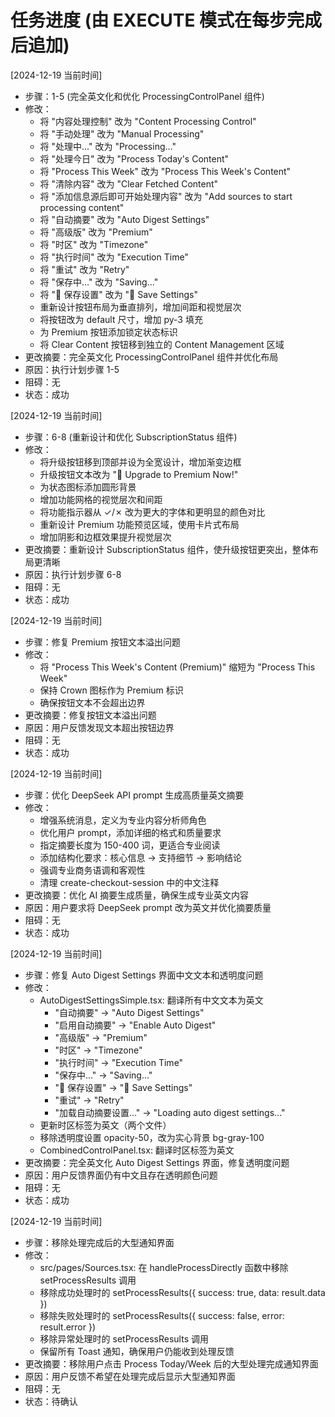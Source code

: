 # 任务进度 (由 EXECUTE 模式在每步完成后追加)

[2024-12-19 当前时间]
- 步骤：1-5 (完全英文化和优化 ProcessingControlPanel 组件)
- 修改：
  - 将 "内容处理控制" 改为 "Content Processing Control"
  - 将 "手动处理" 改为 "Manual Processing"
  - 将 "处理中..." 改为 "Processing..."
  - 将 "处理今日" 改为 "Process Today's Content"
  - 将 "Process This Week" 改为 "Process This Week's Content"
  - 将 "清除内容" 改为 "Clear Fetched Content"
  - 将 "添加信息源后即可开始处理内容" 改为 "Add sources to start processing content"
  - 将 "自动摘要" 改为 "Auto Digest Settings"
  - 将 "高级版" 改为 "Premium"
  - 将 "时区" 改为 "Timezone"
  - 将 "执行时间" 改为 "Execution Time"
  - 将 "重试" 改为 "Retry"
  - 将 "保存中..." 改为 "Saving..."
  - 将 "💾 保存设置" 改为 "💾 Save Settings"
  - 重新设计按钮布局为垂直排列，增加间距和视觉层次
  - 将按钮改为 default 尺寸，增加 py-3 填充
  - 为 Premium 按钮添加锁定状态标识
  - 将 Clear Content 按钮移到独立的 Content Management 区域
- 更改摘要：完全英文化 ProcessingControlPanel 组件并优化布局
- 原因：执行计划步骤 1-5
- 阻碍：无
- 状态：成功

[2024-12-19 当前时间]
- 步骤：6-8 (重新设计和优化 SubscriptionStatus 组件)
- 修改：
  - 将升级按钮移到顶部并设为全宽设计，增加渐变边框
  - 升级按钮文本改为 "🚀 Upgrade to Premium Now!"
  - 为状态图标添加圆形背景
  - 增加功能网格的视觉层次和间距
  - 将功能指示器从 ✓/✗ 改为更大的字体和更明显的颜色对比
  - 重新设计 Premium 功能预览区域，使用卡片式布局
  - 增加阴影和边框效果提升视觉层次
- 更改摘要：重新设计 SubscriptionStatus 组件，使升级按钮更突出，整体布局更清晰
- 原因：执行计划步骤 6-8
- 阻碍：无
- 状态：成功

[2024-12-19 当前时间]
- 步骤：修复 Premium 按钮文本溢出问题
- 修改：
  - 将 "Process This Week's Content (Premium)" 缩短为 "Process This Week"
  - 保持 Crown 图标作为 Premium 标识
  - 确保按钮文本不会超出边界
- 更改摘要：修复按钮文本溢出问题
- 原因：用户反馈发现文本超出按钮边界
- 阻碍：无
- 状态：成功

[2024-12-19 当前时间]
- 步骤：优化 DeepSeek API prompt 生成高质量英文摘要
- 修改：
  - 增强系统消息，定义为专业内容分析师角色
  - 优化用户 prompt，添加详细的格式和质量要求
  - 指定摘要长度为 150-400 词，更适合专业阅读
  - 添加结构化要求：核心信息 → 支持细节 → 影响结论
  - 强调专业商务语调和客观性
  - 清理 create-checkout-session 中的中文注释
- 更改摘要：优化 AI 摘要生成质量，确保生成专业英文内容
- 原因：用户要求将 DeepSeek prompt 改为英文并优化摘要质量
- 阻碍：无
- 状态：成功

[2024-12-19 当前时间]
- 步骤：修复 Auto Digest Settings 界面中文文本和透明度问题
- 修改：
  - AutoDigestSettingsSimple.tsx: 翻译所有中文文本为英文
    - "自动摘要" → "Auto Digest Settings"
    - "启用自动摘要" → "Enable Auto Digest"
    - "高级版" → "Premium"
    - "时区" → "Timezone"
    - "执行时间" → "Execution Time"
    - "保存中..." → "Saving..."
    - "💾 保存设置" → "💾 Save Settings"
    - "重试" → "Retry"
    - "加载自动摘要设置..." → "Loading auto digest settings..."
  - 更新时区标签为英文（两个文件）
  - 移除透明度设置 opacity-50，改为实心背景 bg-gray-100
  - CombinedControlPanel.tsx: 翻译时区标签为英文
- 更改摘要：完全英文化 Auto Digest Settings 界面，修复透明度问题
- 原因：用户反馈界面仍有中文且存在透明颜色问题
- 阻碍：无
- 状态：成功

[2024-12-19 当前时间]
- 步骤：移除处理完成后的大型通知界面
- 修改：
  - src/pages/Sources.tsx: 在 handleProcessDirectly 函数中移除 setProcessResults 调用
  - 移除成功处理时的 setProcessResults({ success: true, data: result.data })
  - 移除失败处理时的 setProcessResults({ success: false, error: result.error })
  - 移除异常处理时的 setProcessResults 调用
  - 保留所有 Toast 通知，确保用户仍能收到处理反馈
- 更改摘要：移除用户点击 Process Today/Week 后的大型处理完成通知界面
- 原因：用户反馈不希望在处理完成后显示大型通知界面
- 阻碍：无
- 状态：待确认 